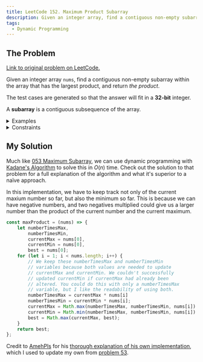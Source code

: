 ```yaml
---
title: LeetCode 152. Maximum Product Subarray
description: Given an integer array, find a contiguous non-empty subarray within the array that has the largest product, and return the product.
tags:
  - Dynamic Programming
---
```


## The Problem

[Link to original problem on LeetCode.](https://leetcode.com/problems/maximum-product-subarray/)

Given an integer array `nums`, find a contiguous non-empty subarray within the array that has the largest product, and return _the product_.

The test cases are generated so that the answer will fit in a **32-bit** integer.

A **subarray** is a contiguous subsequence of the array.

<details>
<summary>Examples</summary>

Example 1:

```
Input: nums = [2,3,-2,4]
Output: 6
Explanation: [2,3] has the largest product 6.
```

Example 2:

```
Input: nums = [-2,0,-1]
Output: 0
Explanation: The result cannot be 2, because [-2,-1] is not a subarray.
```
</details>

<details>
<summary>Constraints</summary>

- 1 <= `nums.length` <= 2 * 10<sup>4</sup>
- -10 <= `nums[i]` <= 10
- The product of any prefix or suffix of `nums` is guaranteed to fit in a 32-bit integer.
</details>

## My Solution

Much like [053 Maximum Subarray](/coding-questions/leetcode-053-maximum-subarray), we can use dynamic programming with [Kadane's Algorithm](https://en.wikipedia.org/wiki/Maximum_subarray_problem#Kadane's_algorithm) to solve this in $O(n)$ time. Check out the solution to that problem for a full explanation of the algorithm and what it's superior to a naïve approach.

In this implementation, we have to keep track not only of the current maxium number so far, but also the minimum so far. This is because we can have negative numbers, and two negatives multiplied could give us a larger number than the product of the current number and the current maximum.

```javascript
const maxProduct = (nums) => {
    let numberTimesMax,
        numberTimesMin,
        currentMax = nums[0],
        currentMin = nums[0],
        best = nums[0];
    for (let i = 1; i < nums.length; i++) {
        // We keep these numberTimesMax and numberTimesMin
        // variables because both values are needed to update
        // currentMax and currentMin. We couldn't successfully
        // updated currentMin if currentMax had already been
        // altered. You could do this with only a numberTimesMax
        // variable, but I like the readability of using both.
        numberTimesMax = currentMax * nums[i]
        numberTimesMin = currentMin * nums[i];
        currentMax = Math.max(numberTimesMax, numberTimesMin, nums[i])
        currentMin = Math.min(numberTimesMax, numberTimesMin, nums[i])
        best = Math.max(currentMax, best);
    }
    return best;
};
```

Credit to [AmehPls](https://leetcode.com/AmehPls) for his [thorough explanation of his own implementation](https://leetcode.com/problems/maximum-product-subarray/discuss/1598311/Javascript-Solution-using-Dynamic-Programming-in-O(n)-time-(w-explanation)), which I used to update my own from [problem 53](/coding-questions/leetcode-053-maximum-subarray).